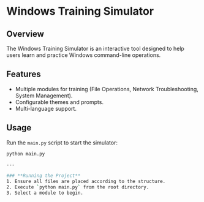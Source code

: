 # Windows Training Simulator

## Overview
The Windows Training Simulator is an interactive tool designed to help users learn and practice Windows command-line operations. 

## Features
- Multiple modules for training (File Operations, Network Troubleshooting, System Management).
- Configurable themes and prompts.
- Multi-language support.

## Usage
Run the `main.py` script to start the simulator:
```bash
python main.py

---

### **Running the Project**
1. Ensure all files are placed according to the structure.
2. Execute `python main.py` from the root directory.
3. Select a module to begin.
